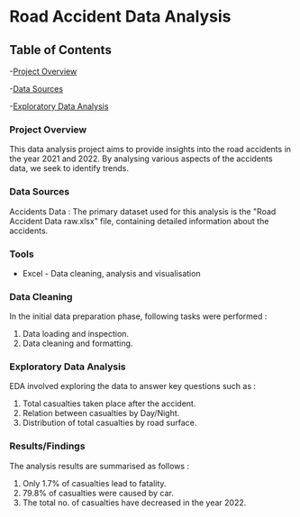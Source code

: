 # Road Accident Data Analysis

## Table of Contents
-[Project Overview](#project-overview)

-[Data Sources](#data-sources)

-[Exploratory Data Analysis](#exploratory-data-analysis)

### Project Overview

This data analysis project aims to provide insights into the road accidents in the year 2021 and 2022. By analysing various aspects of the accidents data, we seek to identify trends.

### Data Sources 

Accidents Data : The primary dataset used for this analysis is the "Road Accident Data raw.xlsx" file, containing detailed information about the accidents.

### Tools

- Excel - Data cleaning, analysis and visualisation

### Data Cleaning 
 In the initial data preparation phase, following tasks were performed : 
 1. Data loading and inspection.
 2. Data cleaning and formatting.

### Exploratory Data Analysis
EDA involved exploring the data to answer key questions such as : 
1. Total casualties taken place after the accident.
2.  Relation between casualties by Day/Night.
3.  Distribution of total casualties by road surface.

### Results/Findings

The analysis results are summarised as follows : 
1. Only 1.7% of casualties lead to fatality.
2. 79.8% of casualties were caused by car.
3. The total no. of casualties have decreased in the year 2022.

